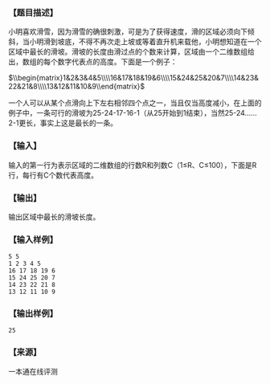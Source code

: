 ### 【题目描述】

小明喜欢滑雪，因为滑雪的确很刺激，可是为了获得速度，滑的区域必须向下倾斜，当小明滑到坡底，不得不再次走上坡或等着直升机来载他，小明想知道在一个区域中最长的滑坡。滑坡的长度由滑过点的个数来计算，区域由一个二维数组给出，数组的每个数字代表点的高度。下面是一个例子：

$\\begin{matrix}1&2&3&4&5\\\\16&17&18&19&6\\\\15&24&25&20&7\\\\14&23&22&21&8\\\\13&12&11&10&9\\end{matrix}$

一个人可以从某个点滑向上下左右相邻四个点之一，当且仅当高度减小，在上面的例子中，一条可行的滑坡为25-24-17-16-1（从25开始到1结束），当然25-24……2-1更长，事实上这是最长的一条。

### 【输入】

输入的第一行为表示区域的二维数组的行数R和列数C（1≤R、C≤100），下面是R行，每行有C个数代表高度。

### 【输出】

输出区域中最长的滑坡长度。

### 【输入样例】

```
5 5
1 2 3 4 5
16 17 18 19 6
15 24 25 20 7
14 23 22 21 8
13 12 11 10 9

```

### 【输出样例】

```
25
```


 ### 【来源】

 一本通在线评测 